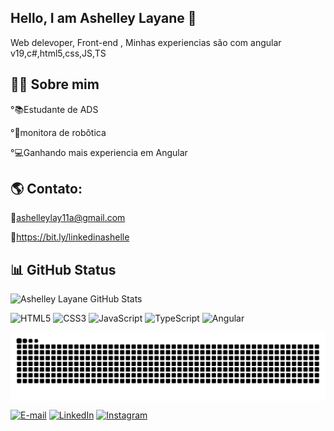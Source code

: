 ## Hello, I am Ashelley Layane 🎇

 Web delevoper, Front-end , Minhas experiencias são com angular v19,c#,html5,css,JS,TS

## 👩🏽 Sobre mim 

°📚Estudante de ADS

°🤖monitora de robôtica

°💻Ganhando mais experiencia em Angular


## 🌎 Contato:

📩ashelleylay11a@gmail.com

📍https://bit.ly/linkedinashelle

## 📊 GitHub Status
![Ashelley Layane GitHub Stats](https://github-readme-stats.vercel.app/api?username=ashelleylay&show_icons=true&theme=radical)




![HTML5](https://img.shields.io/badge/HTML5-E34F26?style=for-the-badge&logo=html5&logoColor=white)
![CSS3](https://img.shields.io/badge/CSS3-1572B6?style=for-the-badge&logo=css3&logoColor=white)
![JavaScript](https://img.shields.io/badge/JavaScript-F7DF1E?style=for-the-badge&logo=javascript&logoColor=black)
![TypeScript](https://img.shields.io/badge/TypeScript-007ACC?style=for-the-badge&logo=typescript&logoColor=white)
![Angular](https://img.shields.io/badge/Angular-DD0031?style=for-the-badge&logo=angular&logoColor=white)

<picture align="center">
  <source media="(prefers-color-scheme: dark)" srcset="https://raw.githubusercontent.com/ashelleylay/ashelleylay/output/github-contribution-grid-snake-dark.svg">
  <source media="(prefers-color-scheme: light)" srcset="https://raw.githubusercontent.com/ashelleylay/ashelleyla/output/github-contribution-grid-snake-dark.svg">
  <img align="center" alt="github contribution grid snake animation" src="https://raw.githubusercontent.com/ashelleylay/ashelleylay/output/github-contribution-grid-snake.svg">
</picture>


[![E-mail](https://img.shields.io/badge/-Email-000?style=for-the-badge&logo=microsoft-outlook&logoColor=FF00F6&color:FFF)](mailto:asheleylay11a2gmail.com)
[![LinkedIn](https://img.shields.io/badge/-LinkedIn-000?style=for-the-badge&logo=linkedin&logoColor=FF00F6&color:FFF)](https://https://www.linkedin.com/in/ashelley-layane-025296341/)
[![Instagram](https://img.shields.io/badge/-Instagram-000?style=for-the-badge&logo=instagram&logoColor=FF00F6&color:FFF)](https://https://www.instagram.com/ash_layane?igsh=MTg5ZHJvMGNzbmtqYg==)
